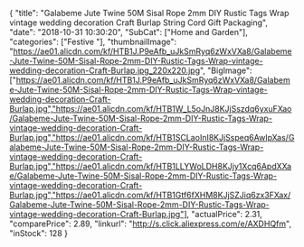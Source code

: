 {
	"title": "Galabeme Jute Twine 50M Sisal Rope 2mm DIY Rustic Tags Wrap vintage wedding decoration Craft Burlap String Cord Gift Packaging",
	"date": "2018-10-31 10:30:20",
	"SubCat": ["Home and Garden"],
	"categories": ["Festive "],
	"thumbnailImage": "https://ae01.alicdn.com/kf/HTB1J.P9eAfb_uJkSmRyq6zWxVXa8/Galabeme-Jute-Twine-50M-Sisal-Rope-2mm-DIY-Rustic-Tags-Wrap-vintage-wedding-decoration-Craft-Burlap.jpg_220x220.jpg",
	"BigImage": ["https://ae01.alicdn.com/kf/HTB1J.P9eAfb_uJkSmRyq6zWxVXa8/Galabeme-Jute-Twine-50M-Sisal-Rope-2mm-DIY-Rustic-Tags-Wrap-vintage-wedding-decoration-Craft-Burlap.jpg","https://ae01.alicdn.com/kf/HTB1W_L5oJnJ8KJjSszdq6yxuFXao/Galabeme-Jute-Twine-50M-Sisal-Rope-2mm-DIY-Rustic-Tags-Wrap-vintage-wedding-decoration-Craft-Burlap.jpg","https://ae01.alicdn.com/kf/HTB1SCLaoInI8KJjSspeq6AwIpXas/Galabeme-Jute-Twine-50M-Sisal-Rope-2mm-DIY-Rustic-Tags-Wrap-vintage-wedding-decoration-Craft-Burlap.jpg","https://ae01.alicdn.com/kf/HTB1LLYWoLDH8KJjy1Xcq6ApdXXae/Galabeme-Jute-Twine-50M-Sisal-Rope-2mm-DIY-Rustic-Tags-Wrap-vintage-wedding-decoration-Craft-Burlap.jpg","https://ae01.alicdn.com/kf/HTB1Gtf6fXHM8KJjSZJiq6zx3FXax/Galabeme-Jute-Twine-50M-Sisal-Rope-2mm-DIY-Rustic-Tags-Wrap-vintage-wedding-decoration-Craft-Burlap.jpg"],
	"actualPrice": 2.31,
	"comparePrice": 2.89,
	"linkurl": "http://s.click.aliexpress.com/e/AXDHQfm",
	"inStock": 128
}
